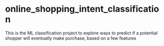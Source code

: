 # online_shopping_intent_classification
This is the ML classification project to explore ways to predict if a potential shopper will eventually make purchase, based on a few features
